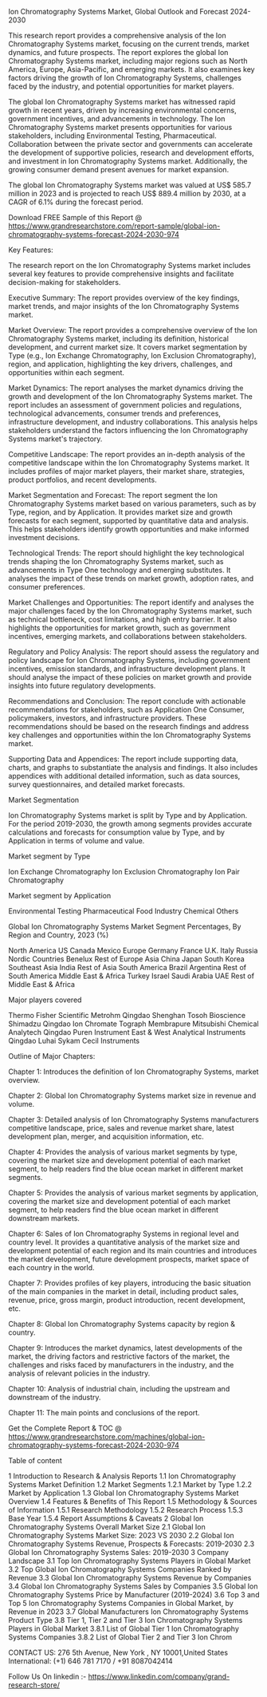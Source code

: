 Ion Chromatography Systems Market, Global Outlook and Forecast 2024-2030

This research report provides a comprehensive analysis of the Ion Chromatography Systems market, focusing on the current trends, market dynamics, and future prospects. The report explores the global Ion Chromatography Systems market, including major regions such as North America, Europe, Asia-Pacific, and emerging markets. It also examines key factors driving the growth of Ion Chromatography Systems, challenges faced by the industry, and potential opportunities for market players.

The global Ion Chromatography Systems market has witnessed rapid growth in recent years, driven by increasing environmental concerns, government incentives, and advancements in technology. The Ion Chromatography Systems market presents opportunities for various stakeholders, including Environmental Testing, Pharmaceutical. Collaboration between the private sector and governments can accelerate the development of supportive policies, research and development efforts, and investment in Ion Chromatography Systems market. Additionally, the growing consumer demand present avenues for market expansion.

The global Ion Chromatography Systems market was valued at US$ 585.7 million in 2023 and is projected to reach US$ 889.4 million by 2030, at a CAGR of 6.1% during the forecast period.

Download FREE Sample of this Report @ https://www.grandresearchstore.com/report-sample/global-ion-chromatography-systems-forecast-2024-2030-974


Key Features:

The research report on the Ion Chromatography Systems market includes several key features to provide comprehensive insights and facilitate decision-making for stakeholders.

Executive Summary: The report provides overview of the key findings, market trends, and major insights of the Ion Chromatography Systems market.

Market Overview: The report provides a comprehensive overview of the Ion Chromatography Systems market, including its definition, historical development, and current market size. It covers market segmentation by Type (e.g., Ion Exchange Chromatography, Ion Exclusion Chromatography), region, and application, highlighting the key drivers, challenges, and opportunities within each segment.

Market Dynamics: The report analyses the market dynamics driving the growth and development of the Ion Chromatography Systems market. The report includes an assessment of government policies and regulations, technological advancements, consumer trends and preferences, infrastructure development, and industry collaborations. This analysis helps stakeholders understand the factors influencing the Ion Chromatography Systems market's trajectory.

Competitive Landscape: The report provides an in-depth analysis of the competitive landscape within the Ion Chromatography Systems market. It includes profiles of major market players, their market share, strategies, product portfolios, and recent developments.

Market Segmentation and Forecast: The report segment the Ion Chromatography Systems market based on various parameters, such as by Type, region, and by Application. It provides market size and growth forecasts for each segment, supported by quantitative data and analysis. This helps stakeholders identify growth opportunities and make informed investment decisions.

Technological Trends: The report should highlight the key technological trends shaping the Ion Chromatography Systems market, such as advancements in Type One technology and emerging substitutes. It analyses the impact of these trends on market growth, adoption rates, and consumer preferences.

Market Challenges and Opportunities: The report identify and analyses the major challenges faced by the Ion Chromatography Systems market, such as technical bottleneck, cost limitations, and high entry barrier. It also highlights the opportunities for market growth, such as government incentives, emerging markets, and collaborations between stakeholders.

Regulatory and Policy Analysis: The report should assess the regulatory and policy landscape for Ion Chromatography Systems, including government incentives, emission standards, and infrastructure development plans. It should analyse the impact of these policies on market growth and provide insights into future regulatory developments.

Recommendations and Conclusion: The report conclude with actionable recommendations for stakeholders, such as Application One Consumer, policymakers, investors, and infrastructure providers. These recommendations should be based on the research findings and address key challenges and opportunities within the Ion Chromatography Systems market.

Supporting Data and Appendices: The report include supporting data, charts, and graphs to substantiate the analysis and findings. It also includes appendices with additional detailed information, such as data sources, survey questionnaires, and detailed market forecasts.

Market Segmentation

Ion Chromatography Systems market is split by Type and by Application. For the period 2019-2030, the growth among segments provides accurate calculations and forecasts for consumption value by Type, and by Application in terms of volume and value.



Market segment by Type



Ion Exchange Chromatography
Ion Exclusion Chromatography
Ion Pair Chromatography


Market segment by Application



Environmental Testing
Pharmaceutical
Food Industry
Chemical
Others


Global Ion Chromatography Systems Market Segment Percentages, By Region and Country, 2023 (%)



North America
US
Canada
Mexico
Europe
Germany
France
U.K.
Italy
Russia
Nordic Countries
Benelux
Rest of Europe
Asia
China
Japan
South Korea
Southeast Asia
India
Rest of Asia
South America
Brazil
Argentina
Rest of South America
Middle East & Africa
Turkey
Israel
Saudi Arabia
UAE
Rest of Middle East & Africa


Major players covered



Thermo Fisher Scientific
Metrohm
Qingdao Shenghan
Tosoh Bioscience
Shimadzu
Qingdao Ion Chromate Tograph
Membrapure
Mitsubishi Chemical Analytech
Qingdao Puren Instrument
East & West Analytical Instruments
Qingdao Luhai
Sykam
Cecil Instruments


Outline of Major Chapters:

Chapter 1: Introduces the definition of Ion Chromatography Systems, market overview.

Chapter 2: Global Ion Chromatography Systems market size in revenue and volume.

Chapter 3: Detailed analysis of Ion Chromatography Systems manufacturers competitive landscape, price, sales and revenue market share, latest development plan, merger, and acquisition information, etc.

Chapter 4: Provides the analysis of various market segments by type, covering the market size and development potential of each market segment, to help readers find the blue ocean market in different market segments.

Chapter 5: Provides the analysis of various market segments by application, covering the market size and development potential of each market segment, to help readers find the blue ocean market in different downstream markets.

Chapter 6: Sales of Ion Chromatography Systems in regional level and country level. It provides a quantitative analysis of the market size and development potential of each region and its main countries and introduces the market development, future development prospects, market space of each country in the world.

Chapter 7: Provides profiles of key players, introducing the basic situation of the main companies in the market in detail, including product sales, revenue, price, gross margin, product introduction, recent development, etc.

Chapter 8: Global Ion Chromatography Systems capacity by region & country.

Chapter 9: Introduces the market dynamics, latest developments of the market, the driving factors and restrictive factors of the market, the challenges and risks faced by manufacturers in the industry, and the analysis of relevant policies in the industry.

Chapter 10: Analysis of industrial chain, including the upstream and downstream of the industry.

Chapter 11: The main points and conclusions of the report.

Get the Complete Report & TOC @ https://www.grandresearchstore.com/machines/global-ion-chromatography-systems-forecast-2024-2030-974

Table of content

1 Introduction to Research & Analysis Reports
1.1 Ion Chromatography Systems Market Definition
1.2 Market Segments
1.2.1 Market by Type
1.2.2 Market by Application
1.3 Global Ion Chromatography Systems Market Overview
1.4 Features & Benefits of This Report
1.5 Methodology & Sources of Information
1.5.1 Research Methodology
1.5.2 Research Process
1.5.3 Base Year
1.5.4 Report Assumptions & Caveats
2 Global Ion Chromatography Systems Overall Market Size
2.1 Global Ion Chromatography Systems Market Size: 2023 VS 2030
2.2 Global Ion Chromatography Systems Revenue, Prospects & Forecasts: 2019-2030
2.3 Global Ion Chromatography Systems Sales: 2019-2030
3 Company Landscape
3.1 Top Ion Chromatography Systems Players in Global Market
3.2 Top Global Ion Chromatography Systems Companies Ranked by Revenue
3.3 Global Ion Chromatography Systems Revenue by Companies
3.4 Global Ion Chromatography Systems Sales by Companies
3.5 Global Ion Chromatography Systems Price by Manufacturer (2019-2024)
3.6 Top 3 and Top 5 Ion Chromatography Systems Companies in Global Market, by Revenue in 2023
3.7 Global Manufacturers Ion Chromatography Systems Product Type
3.8 Tier 1, Tier 2 and Tier 3 Ion Chromatography Systems Players in Global Market
3.8.1 List of Global Tier 1 Ion Chromatography Systems Companies
3.8.2 List of Global Tier 2 and Tier 3 Ion Chrom

CONTACT US:
276 5th Avenue, New York , NY 10001,United States
International: (+1) 646 781 7170 / +91 8087042414

Follow Us On linkedin :- https://www.linkedin.com/company/grand-research-store/
 
